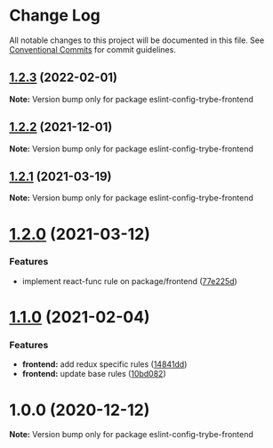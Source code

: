 # Change Log

All notable changes to this project will be documented in this file.
See [Conventional Commits](https://conventionalcommits.org) for commit guidelines.

## [1.2.3](https://github.com/betrybe/eslint-config-trybe/compare/eslint-config-trybe-frontend@1.2.2...eslint-config-trybe-frontend@1.2.3) (2022-02-01)

**Note:** Version bump only for package eslint-config-trybe-frontend





## [1.2.2](https://github.com/betrybe/eslint-config-trybe/compare/eslint-config-trybe-frontend@1.2.1...eslint-config-trybe-frontend@1.2.2) (2021-12-01)

**Note:** Version bump only for package eslint-config-trybe-frontend





## [1.2.1](https://github.com/betrybe/eslint-config-trybe/compare/eslint-config-trybe-frontend@1.2.0...eslint-config-trybe-frontend@1.2.1) (2021-03-19)

**Note:** Version bump only for package eslint-config-trybe-frontend





# [1.2.0](https://github.com/betrybe/eslint-config-trybe/compare/eslint-config-trybe-frontend@1.1.0...eslint-config-trybe-frontend@1.2.0) (2021-03-12)


### Features

* implement react-func rule on package/frontend ([77e225d](https://github.com/betrybe/eslint-config-trybe/commit/77e225de210352e2da7f5a262c2d0b05f54a9205))





# [1.1.0](https://github.com/betrybe/eslint-config-trybe/compare/eslint-config-trybe-frontend@1.0.0...eslint-config-trybe-frontend@1.1.0) (2021-02-04)


### Features

* **frontend:** add redux specific rules ([14841dd](https://github.com/betrybe/eslint-config-trybe/commit/14841dd7e29befdf171e7f86d3c0545a9c723a92))
* **frontend:** update base rules ([10bd082](https://github.com/betrybe/eslint-config-trybe/commit/10bd082aeb9350a7cd4427b57a59cf0176323714))





# 1.0.0 (2020-12-12)

**Note:** Version bump only for package eslint-config-trybe-frontend
